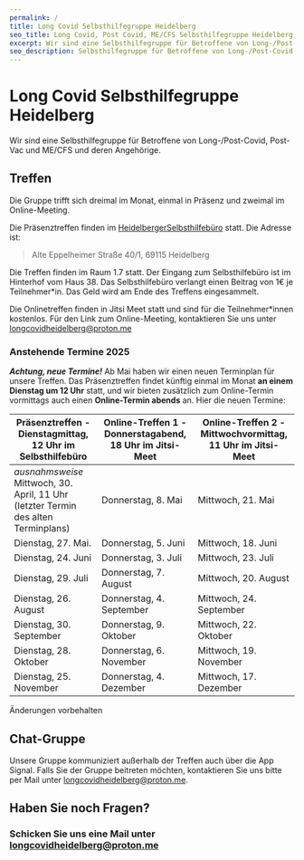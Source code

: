 ```yaml
---
permalink: / 
title: Long Covid Selbsthilfegruppe Heidelberg
seo_title: Long Covid, Post Covid, ME/CFS Selbsthilfegruppe Heidelberg
excerpt: Wir sind eine Selbsthilfegruppe für Betroffene von Long-/Post-Covid, Post-Vac ​und ME/CFS und deren Angehörige.
seo_description: Selbsthilfegruppe für Betroffene von Long-/Post-Covid und ME/CFS in Heidelberg und deren Anghörige.
---
```

# Long Covid Selbsthilfegruppe ​Heidelberg
Wir sind eine Selbsthilfegruppe für Betroffene von Long-/Post-Covid, Post-Vac ​und ME/CFS und deren Angehörige.

## Treffen
Die Gruppe trifft sich dreimal im Monat, einmal in Präsenz und zweimal im Online-Meeting.

Die Präsenztreffen finden im [Heidelberger ​Selbsthilfebüro](https://www.selbsthilfe-heidelberg.de/) statt. Die Adresse ist:
> Alte Eppelheimer Straße 40/1, 69115 Heidelberg

Die Treffen finden im Raum 1.7 statt. Der Eingang zum Selbsthilfebüro ist im Hinterhof vom Haus 38.
Das Selbsthilfebüro verlangt einen Beitrag von ​1€ je Teilnehmer*in. Das Geld wird ​am Ende des Treffens eingesammelt.

Die Onlinetreffen finden in Jitsi Meet statt und sind für die Teilnehmer*innen kostenlos. Für den Link zum ​Online-Meeting, kontaktieren Sie uns unter ​[longcovidheidelberg@proton.me](mailto:longcovidheidelberg@proton.me)

### Anstehende Termine 2025
_**Achtung, neue Termine!**_
Ab Mai haben wir einen neuen Terminplan für unsere Treffen. Das
Präsenztreffen findet künftig einmal im Monat **an einem Dienstag um 12 Uhr** statt, und wir bieten zusätzlich
zum Online-Termin vormittags auch einen **Online-Termin abends** an. Hier die neuen Termine:

| Präsenztreffen - Dienstagmittag, 12 Uhr im Selbsthilfebüro | Online-Treffen 1 - Donnerstagabend, 18 Uhr im Jitsi-Meet | Online-Treffen 2 - Mittwochvormittag, 11 Uhr im Jitsi-Meet |
| --------------------------------------------------------- | ------------------------------------------------------- | --------------------------------------------------------- |
| _ausnahmsweise_ Mittwoch, 30. April, 11 Uhr (letzter Termin des alten Terminplans)            | Donnerstag, 8. Mai                                      | Mittwoch, 21. Mai                                         |
| Dienstag, 27. Mai.                                        | Donnerstag, 5. Juni                                     | Mittwoch, 18. Juni                                        |
| Dienstag, 24. Juni                                        | Donnerstag, 3. Juli                                     | Mittwoch, 23. Juli                                        |
| Dienstag, 29. Juli                                        | Donnerstag, 7. August                                   | Mittwoch, 20. August                                      |
| Dienstag, 26. August                                      | Donnerstag, 4. September                                | Mittwoch, 24. September                                   |
| Dienstag, 30. September                                   | Donnerstag, 9. Oktober                                  | Mittwoch, 22. Oktober                                     |
| Dienstag, 28. Oktober                                     | Donnerstag, 6. November                                 | Mittwoch, 19. November                                    |
| Dienstag, 25. November                                    | Donnerstag, 4. Dezember                                 | Mittwoch, 17. Dezember                                    |

Änderungen vorbehalten


## Chat-Gruppe
Unsere Gruppe kommuniziert außerhalb der Treffen auch über die App Signal. Falls Sie der Gruppe beitreten möchten, kontaktieren Sie uns bitte per Mail unter ​[longcovidheidelberg@proton.me](mailto:longcovidheidelberg@proton.me).

## Haben Sie noch Fragen?
### Schicken Sie uns eine Mail unter [longcovidheidelberg@proton.me](mailto:longcovidheidelberg@proton.me)
